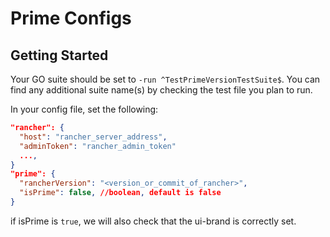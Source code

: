# Prime Configs

## Getting Started
Your GO suite should be set to `-run ^TestPrimeVersionTestSuite$`. You can find any additional suite name(s) by checking the test file you plan to run.

In your config file, set the following:
```json
"rancher": { 
  "host": "rancher_server_address",
  "adminToken": "rancher_admin_token"
  ...,
}
"prime": {
  "rancherVersion": "<version_or_commit_of_rancher>",
  "isPrime": false, //boolean, default is false
}
```

if isPrime is `true`, we will also check that the ui-brand is correctly set. 
